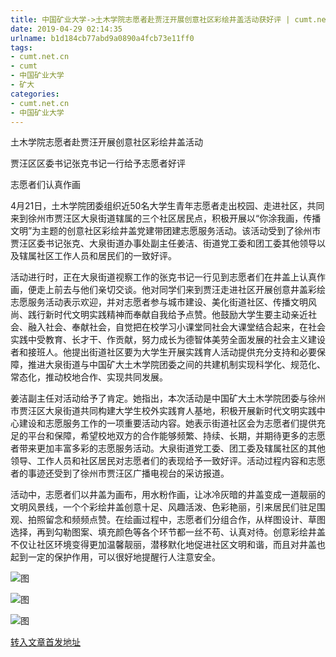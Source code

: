 ```yaml
---
title: 中国矿业大学->土木学院志愿者赴贾汪开展创意社区彩绘井盖活动获好评 | cumt.net.cn
date: 2019-04-29 02:14:35
urlname: b1d184cb77abd9a0890a4fcb73e11ff0
tags: 
- cumt.net.cn
- cumt
- 中国矿业大学
- 矿大
categories:
- cumt.net.cn
- 中国矿业大学
---
```


土木学院志愿者赴贾汪开展创意社区彩绘井盖活动

贾汪区区委书记张克书记一行给予志愿者好评

志愿者们认真作画

4月21日，土木学院团委组织近50名大学生青年志愿者走出校园、走进社区，共同来到徐州市贾汪区大泉街道辖属的三个社区居民点，积极开展以“你涂我画，传播文明”为主题的创意社区彩绘井盖党建带团建志愿服务活动。该活动受到了徐州市贾汪区委书记张克、大泉街道办事处副主任姜洁、街道党工委和团工委其他领导以及辖属社区工作人员和居民们的一致好评。

活动进行时，正在大泉街道视察工作的张克书记一行见到志愿者们在井盖上认真作画，便走上前去与他们亲切交谈。他对同学们来到贾汪走进社区开展创意井盖彩绘志愿服务活动表示欢迎，并对志愿者参与城市建设、美化街道社区、传播文明风尚、践行新时代文明实践精神而奉献自我给予点赞。他鼓励大学生要主动亲近社会、融入社会、奉献社会，自觉把在校学习小课堂同社会大课堂结合起来，在社会实践中受教育、长才干、作贡献，努力成长为德智体美劳全面发展的社会主义建设者和接班人。他提出街道社区要为大学生开展实践育人活动提供充分支持和必要保障，推进大泉街道与中国矿大土木学院团委之间的共建机制实现科学化、规范化、常态化，推动校地合作、实现共同发展。

姜洁副主任对活动给予了肯定。她指出，本次活动是中国矿大土木学院团委与徐州市贾汪区大泉街道共同构建大学生校外实践育人基地，积极开展新时代文明实践中心建设和志愿服务工作的一项重要活动内容。她表示街道社区会为志愿者们提供充足的平台和保障，希望校地双方的合作能够频繁、持续、长期，并期待更多的志愿者带来更加丰富多彩的志愿服务活动。大泉街道党工委、团工委及辖属社区的其他领导、工作人员和社区居民对志愿者们的表现给予一致好评。活动过程内容和志愿者的事迹还受到了徐州市贾汪区广播电视台的采访报道。

活动中，志愿者们以井盖为画布，用水粉作画，让冰冷灰暗的井盖变成一道靓丽的文明风景线，一个个彩绘井盖创意十足、风趣活泼、色彩艳丽，引来居民们驻足围观、拍照留念和频频点赞。在绘画过程中，志愿者们分组合作，从样图设计、草图选择，再到勾勒图案、填充颜色等各个环节都一丝不苟、认真对待。创意彩绘井盖不仅让社区环境变得更加温馨靓丽，潜移默化地促进社区文明和谐，而且对井盖也起到一定的保护作用，可以很好地提醒行人注意安全。

![图](http://xwzx.cumt.edu.cn/_upload/article/images/08/b8/252219a44bf5bbc4c3672723aaf4/a635b093-9810-4ca3-b222-22037a47e4ee.jpg)

![图](http://xwzx.cumt.edu.cn/_upload/article/images/08/b8/252219a44bf5bbc4c3672723aaf4/c40d8d5c-b0a1-4e04-8205-d3232f3f1caf.jpg)

![图](http://xwzx.cumt.edu.cn/_upload/article/images/08/b8/252219a44bf5bbc4c3672723aaf4/b95fabd5-387a-45da-97e6-8f53f43bb098.jpg)

[转入文章首发地址](http://xwzx.cumt.edu.cn/f4/6a/c523a521322/page.htm)